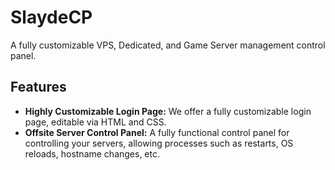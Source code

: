 # SlaydeCP
A fully customizable VPS, Dedicated, and Game Server management control panel.

Features
----
* **Highly Customizable Login Page:** We offer a fully customizable login page, editable via HTML and CSS.
* **Offsite Server Control Panel:** A fully functional control panel for controlling your servers, allowing processes such as restarts, OS reloads, hostname changes, etc.

